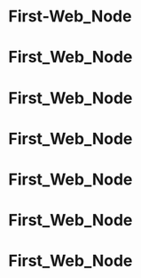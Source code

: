 # First-Web_Node
# First_Web_Node
# First_Web_Node
# First_Web_Node
# First_Web_Node
# First_Web_Node
# First_Web_Node
